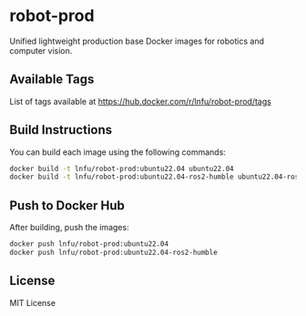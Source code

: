# robot-prod

Unified lightweight production base Docker images for robotics and computer vision.

## Available Tags

List of tags available at https://hub.docker.com/r/lnfu/robot-prod/tags

## Build Instructions

You can build each image using the following commands:

```bash
docker build -t lnfu/robot-prod:ubuntu22.04 ubuntu22.04
docker build -t lnfu/robot-prod:ubuntu22.04-ros2-humble ubuntu22.04-ros2-humble
```

## Push to Docker Hub

After building, push the images:

```bash
docker push lnfu/robot-prod:ubuntu22.04
docker push lnfu/robot-prod:ubuntu22.04-ros2-humble
```

## License

MIT License
